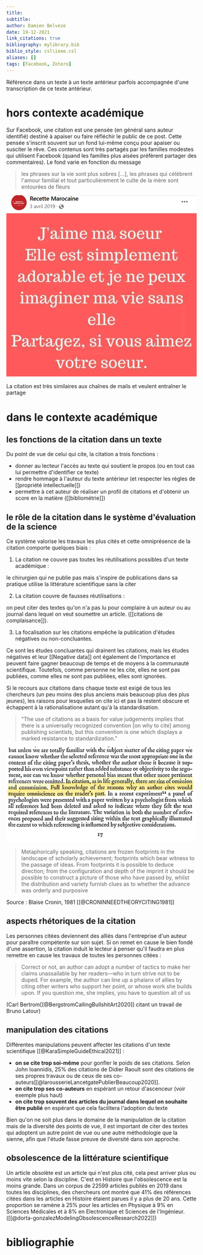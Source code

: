 ```yaml
---
title: 
subtitle:
author: Damien Belvèze
date: 19-12-2021
link_citations: true
bibliography: mylibrary.bib
biblio_style: csl\ieee.csl
aliases: []
tags: [Facebook, Zotero]
---
```


Référence dans un texte à un texte antérieur parfois accompagnée d'une transcription de ce texte antérieur. 

# hors contexte académique
Sur Facebook, une citation est une pensée (en général sans auteur identifié) destiné à apaiser ou faire réfléchir le public de ce post. Cette pensée s'inscrit souvent sur un fond lui-même conçu pour apaiser ou susciter le rêve. 
Ces contenus sont très partagés par les familles modestes qui utilisent Facebook (quand les familles plus aisées préfèrent partager des commentaires). 
Le fond varie en fonction du message

> les phrases sur la vie sont plus sobres [...], les phrases qui célèbrent l'amour familial et tout particulièrement le culte de la mère sont entourées de fleurs

![](images/citation_Pasquier.PNG)

La citation est très similaires aux chaînes de mails et veulent entraîner le partage 

# dans le contexte académique

## les fonctions de la citation dans un texte

Du point de vue de celui qui cite, la citation a trois fonctions : 
- donner au lecteur l'accès au texte qui soutient le propos (ou en tout cas lui permettre d'identifier ce texte)
- rendre hommage à l'auteur du texte antérieur (et respecter les règles de [[propriété intellectuelle]])
- permettre à cet auteur de réaliser un profil de citations et d'obtenir un score en la matière ([[bibliométrie]])

## le rôle de la citation dans le système d'évaluation de la science

Ce système valorise les travaux les plus cités et cette omniprésence de la citation comporte quelques biais : 

1. La citation ne couvre pas toutes les réutilisations possibles d'un texte académique : 

le chirurgien qui ne publie pas mais s'inspire de publications dans sa pratique utilise la littérature scientifique sans la citer

2. La citation couvre de fausses réutilisations :

on peut citer des textes qu'on n'a pas lu pour complaire à un auteur ou au journal dans lequel on veut soumettre un article. ([[citations de complaisance]]).

3. La focalisation sur les citations empêche la publication d'études négatives ou non-concluantes. 

Ce sont les études concluantes qui drainent les citations, mais les études négatives et leur [[Negative data]] ont également de l'importance et peuvent faire gagner beaucoup de temps et de moyens à la communauté scientifique. Toutefois, comme personne ne les cite, elles ne sont pas publiées, comme elles ne sont pas publiées, elles sont ignorées. 


Si le recours aux citations dans chaque texte est exigé de tous les chercheurs (un peu moins des plus anciens mais beaucoup plus des plus jeunes), les raisons pour lesquelles on cite ici et pas là restent obscure et échappent à la rationalisatione autant qu'à la standardisation. 

>"The use of citations as a basis for value judgements implies that there is a universally recognized convention [on why to cite] among publishing scientists, but this convention is one which displays a marked resistance to standardization." 



![](images/citation.jpg)

>Metaphorically speaking, citations are frozen footprints in the landscape of scholarly achievement; footprints which bear witness to the passage of ideas. From footprints it is possible to deduce direction; from the configuration and depth of the imprint it should be possible to construct a picture of those who have passed by, whilst the distribution and variety furnish clues as to whether the advance was orderly and purposive

Source : Blaise Cronin, 1981  [[@CRONINNEEDTHEORYCITING1981]]


## aspects rhétoriques de la citation

Les personnes citées deviennent des alliés dans l'entreprise d'un auteur pour paraître compétente sur son sujet. 
Si on remet en cause le bien fondé d'une assertion, la citation induit le lecteur à penser qu'il faudra en plus remettre en cause les travaux de toutes les personnes citées : 

>Correct or not, an author can adopt a number of tactics to make her claims unassailable by her readers—who in turn strive not to be duped. For example, the author can line up a phalanx of allies by citing other writers who support her point, or whose work she builds upon. If you question me, she implies, you have to question all of us

(Carl Bertrom[[@BergstromCallingBullshitArt2020]] citant un travail de Bruno Latour)



## manipulation des citations

Différentes manipulations peuvent affecter les citations d'un texte scientifique [[@KaraSimpleGuideEthical2021]] : 

- **on se cite trop soi-même** pour gonfler le poids de ses citations. Selon John Ioannidis, 25% des citations de Didier Raoult sont des citations de ses propres travaux ou de ceux de ses co-auteurs[[@larousserieLancetgatePublierBeaucoup2020]].
- **on cite trop ses co-auteurs** en espérant un retour d'ascenceur (voir exemple plus haut)
- **on cite trop souvent des articles du journal dans lequel on souhaite être publié** en espérant que cela facilitera l'adoption du texte

Bien qu'on ne soit plus dans le domaine de la manipulation de la citation mais de la diversité des points de vue, il est important de citer des textes qui adoptent un autre point de vue ou une autre méthodologie que la sienne, afin que l'étude fasse preuve de diversité dans son approche. 



## obsolescence de la littérature scientifique

Un article obsolète est un article qui n'est plus cité, cela peut arriver plus ou moins vite selon la discipline. 
C'est en Histoire que l'obsolescence est la moins grande. Dans un corpus de 22599 articles publiés en 2019 dans toutes les disciplines, des chercheurs ont montré que 41% des références citées dans les articles en Histoire étaient parues il y a plus de 20 ans. Cette proportion se ramène à 25% pour les articles en Physique à 9% en Sciences Médicales et à 8% en Electronique et Sciences de l'Ingénieur. 
([[@dorta-gonzalezModelingObsolescenceResearch2022]])


# bibliographie

